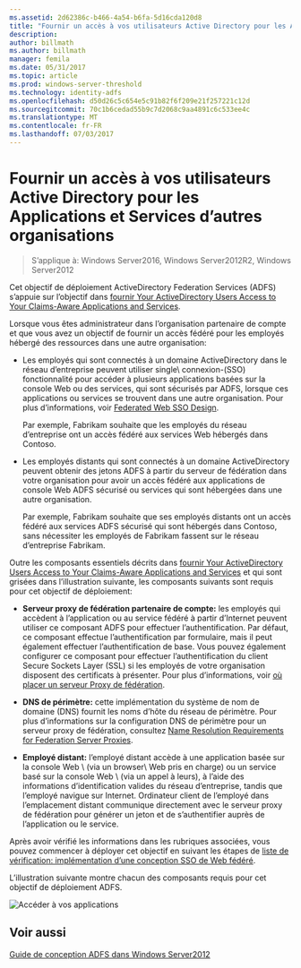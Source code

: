 ```yaml
---
ms.assetid: 2d62386c-b466-4a54-b6fa-5d16cda120d8
title: "Fournir un accès à vos utilisateurs Active Directory pour les Applications et Services d’autres organisations"
description: 
author: billmath
ms.author: billmath
manager: femila
ms.date: 05/31/2017
ms.topic: article
ms.prod: windows-server-threshold
ms.technology: identity-adfs
ms.openlocfilehash: d50d26c5c654e5c91b82f6f209e21f257221c12d
ms.sourcegitcommit: 70c1b6cedad55b9c7d2068c9aa4891c6c533ee4c
ms.translationtype: MT
ms.contentlocale: fr-FR
ms.lasthandoff: 07/03/2017
---
```

# <a name="provide-your-active-directory-users-access-to-the-applications-and-services-of-other-organizations"></a>Fournir un accès à vos utilisateurs Active Directory pour les Applications et Services d’autres organisations

>S’applique à: Windows Server2016, Windows Server2012R2, Windows Server2012

Cet objectif de déploiement ActiveDirectory Federation Services \(ADFS\) s’appuie sur l’objectif dans [fournir Your ActiveDirectory Users Access to Your Claims-Aware Applications and Services](Provide-Your-Active-Directory-Users-Access-to-Your-Claims-Aware-Applications-and-Services.md).  
  
Lorsque vous êtes administrateur dans l’organisation partenaire de compte et que vous avez un objectif de fournir un accès fédéré pour les employés hébergé des ressources dans une autre organisation:  
  
-   Les employés qui sont connectés à un domaine ActiveDirectory dans le réseau d’entreprise peuvent utiliser single\ connexion-\(SSO\) fonctionnalité pour accéder à plusieurs applications basées sur la console Web ou des services, qui sont sécurisés par ADFS, lorsque ces applications ou services se trouvent dans une autre organisation. Pour plus d’informations, voir [Federated Web SSO Design](Federated-Web-SSO-Design.md).  
  
    Par exemple, Fabrikam souhaite que les employés du réseau d’entreprise ont un accès fédéré aux services Web hébergés dans Contoso.  
  
-   Les employés distants qui sont connectés à un domaine ActiveDirectory peuvent obtenir des jetons ADFS à partir du serveur de fédération dans votre organisation pour avoir un accès fédéré aux applications de console Web ADFS sécurisé ou services qui sont hébergées dans une autre organisation.  
  
    Par exemple, Fabrikam souhaite que ses employés distants ont un accès fédéré aux services ADFS sécurisé qui sont hébergés dans Contoso, sans nécessiter les employés de Fabrikam fassent sur le réseau d’entreprise Fabrikam.  
  
Outre les composants essentiels décrits dans [fournir Your ActiveDirectory Users Access to Your Claims-Aware Applications and Services](Provide-Your-Active-Directory-Users-Access-to-Your-Claims-Aware-Applications-and-Services.md) et qui sont grisées dans l’illustration suivante, les composants suivants sont requis pour cet objectif de déploiement:  
  
-   **Serveur proxy de fédération partenaire de compte:** les employés qui accèdent à l’application ou au service fédéré à partir d’Internet peuvent utiliser ce composant ADFS pour effectuer l’authentification. Par défaut, ce composant effectue l’authentification par formulaire, mais il peut également effectuer l’authentification de base. Vous pouvez également configurer ce composant pour effectuer l’authentification du client Secure Sockets Layer \(SSL\) si les employés de votre organisation disposent des certificats à présenter. Pour plus d’informations, voir [où placer un serveur Proxy de fédération](Where-to-Place-a-Federation-Server-Proxy.md).  
  
-   **DNS de périmètre:** cette implémentation du système de nom de domaine \(DNS\) fournit les noms d’hôte du réseau de périmètre. Pour plus d’informations sur la configuration DNS de périmètre pour un serveur proxy de fédération, consultez [Name Resolution Requirements for Federation Server Proxies](Name-Resolution-Requirements-for-Federation-Server-Proxies.md).  
  
-   **Employé distant:** l’employé distant accède à une application basée sur la console Web \ (via un browser\ Web pris en charge) ou un service basé sur la console Web \ (via un appel à leurs), à l’aide des informations d’identification valides du réseau d’entreprise, tandis que l’employé navigue sur Internet. Ordinateur client de l’employé dans l’emplacement distant communique directement avec le serveur proxy de fédération pour générer un jeton et de s’authentifier auprès de l’application ou le service.  
  
Après avoir vérifié les informations dans les rubriques associées, vous pouvez commencer à déployer cet objectif en suivant les étapes de [liste de vérification: implémentation d’une conception SSO de Web fédéré](../../ad-fs/deployment/Checklist--Implementing-a-Federated-Web-SSO-Design.md).  
  
L’illustration suivante montre chacun des composants requis pour cet objectif de déploiement ADFS.  
  
![Accéder à vos applications](media/50af4837-31e0-451f-a942-e705c2300065.gif)  
  
## <a name="see-also"></a>Voir aussi
[Guide de conception ADFS dans Windows Server2012](AD-FS-Design-Guide-in-Windows-Server-2012.md)
